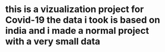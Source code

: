 # this is a vizualization project for Covid-19 the data i took is based on india and i made a normal project with a very small data
